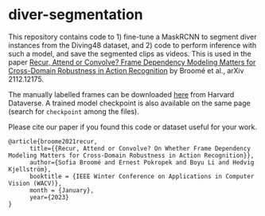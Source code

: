 # diver-segmentation

This repository contains code to 1) fine-tune a MaskRCNN to segment diver instances from the Diving48 dataset, and 2) code to perform inference with such a model, and save the segmented clips as videos. This is used in the paper [Recur, Attend or Convolve? Frame Dependency Modeling Matters for Cross-Domain Robustness in Action Recognition](https://arxiv.org/abs/2112.12175) by Broomé et al., arXiv 2112.12175.

The manually labelled frames can be downloaded [here](https://doi.org/10.7910/DVN/OXKE6E) from Harvard Dataverse. A trained model checkpoint is also available on the same page (search for `checkpoint` among the files).


Please cite our paper if you found this code or dataset useful for your work.

```
@article{broome2021recur,
      title={{Recur, Attend or Convolve? On Whether Frame Dependency Modeling Matters for Cross-Domain Robustness in Action Recognition}}, 
      author={Sofia Broomé and Ernest Pokropek and Boyu Li and Hedvig Kjellström},
      booktitle = {IEEE Winter Conference on Applications in Computer Vision (WACV)},
      month = {January}, 
      year={2023}
}
```


